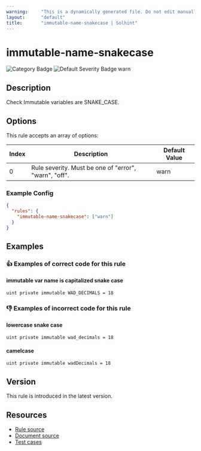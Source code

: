```yaml
---
warning:     "This is a dynamically generated file. Do not edit manually."
layout:      "default"
title:       "immutable-name-snakecase | Solhint"
---
```


# immutable-name-snakecase
![Category Badge](https://img.shields.io/badge/-Style%20Guide%20Rules-informational)
![Default Severity Badge warn](https://img.shields.io/badge/Default%20Severity-warn-yellow)

## Description
Check Immutable variables are SNAKE_CASE.

## Options
This rule accepts an array of options:

| Index | Description                                           | Default Value |
| ----- | ----------------------------------------------------- | ------------- |
| 0     | Rule severity. Must be one of "error", "warn", "off". | warn          |


### Example Config
```json
{
  "rules": {
    "immutable-name-snakecase": ["warn"]
  }
}
```


## Examples
### 👍 Examples of **correct** code for this rule

#### immutable var name is capitalized snake case

```solidity
uint private immutable WAD_DECIMALS = 18
```

### 👎 Examples of **incorrect** code for this rule

#### lowercase snake case

```solidity
uint private immutable wad_decimals = 18
```

#### camelcase

```solidity
uint private immutable wadDecimals = 18
```

## Version
This rule is introduced in the latest version.

## Resources
- [Rule source](https://github.com/solhint-community/solhint-community/tree/master/lib/rules/naming/immutable-name-snakecase.js)
- [Document source](https://github.com/solhint-community/solhint-community/tree/master/docs/rules/naming/immutable-name-snakecase.md)
- [Test cases](https://github.com/solhint-community/solhint-community/tree/master/test/rules/naming/immutable-name-snakecase.js)
